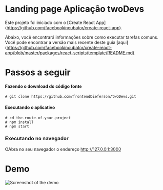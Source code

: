 # Landing page Aplicação twoDevs

Este projeto foi iniciado com o [Create React App] (https://github.com/facebookincubator/create-react-app).

Abaixo, você encontrará informações sobre como executar tarefas comuns. <br>
Você pode encontrar a versão mais recente deste guia [aqui] (https://github.com/facebookincubator/create-react-app/blob/master/packages/react-scripts/template/README.md).

# Passos a seguir


#### Fazendo o download do código fonte
```
# git clone https://github.com/frontendDieferson/twoDevs.git
```

#### Executando o aplicativo
```
# cd the-route-of-your-project
# npm install
# npm start
```

### Executando no navegador

OAbra no seu navegador o endereço http://127.0.0.1:3000

# Demo

![Screenshot of the demo](https://raw.githubusercontent.com/front10/landing-page-create-react-app/master/capture.png)



